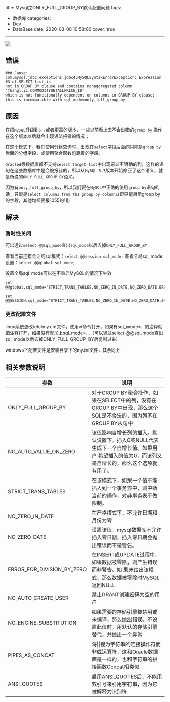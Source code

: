 title: Mysql之ONLY_FULL_GROUP_BY默认配置问题
tags:
  - 数据库
categories:
  - Dev
  - DataBase
date: 2020-03-08 10:58:00
cover: true

---

![](https://cdn.jsdelivr.net/gh/coder-lida/CDN/img/mysql.png)
<!-- more -->
## 错误
```
### Cause: 
com.mysql.jdbc.exceptions.jdbc4.MySQLSyntaxErrorException: Expression #3 of SELECT list is 
not in GROUP BY clause and contains nonaggregated column 'fhshgl.ii.COMMODITYDETAILPRICE_ID' 
which is not functionally dependent on columns in GROUP BY clause; 
this is incompatible with sql_mode=only_full_group_by
```
## 原因
在把`MySQL`升级到`5.7`或者更高的版本，一些以前看上去不会出错的`group by` 操作在这个版本以后就会出现语法报错的情况：

在这个模式下，我们使用分组查询时，出现在`select`字段后面的只能是`group by`后面的分组字段，或使用聚合函数包裹着的字段。

`Oracled`等数据库都不支持`select target list`中出现语义不明确的列，这样的语句在这些数据库中是会被报错的，所以从`MySQL 5.7`版本开始修正了这个语义，就是所说的`ONLY_FULL_GROUP_BY`语义。

因为有`only_full_group_by`，所以我们要在`MySQL`中正确的使用`group by`语句的话，只能是`select column1 from tb1 group by column1`(即只能展示group by的字段，其他均都要报1055的错)

## 解决
### 暂时性关闭
可以通过`select @@sql_mode`查出`sql_mode`以后去掉`ONLY_FULL_GROUP_BY`

查看当前连接会话的sql模式：`select @@session.sql_mode;`
查看全局sql_mode设置：`select @@global.sql_mode;`

设置全局sql_mode可以在不重启MySQL的情况下生效
```
set @@global.sql_mode='STRICT_TRANS_TABLES,NO_ZERO_IN_DATE,NO_ZERO_DATE,ERROR_FOR_DIVISION_BY_ZERO,NO_AUTO_CREATE_USER,NO_ENGINE_SUBSTITUTION';

set @@SESSION.sql_mode='STRICT_TRANS_TABLES,NO_ZERO_IN_DATE,NO_ZERO_DATE,ERROR_FOR_DIVISION_BY_ZERO,NO_AUTO_CREATE_USER,NO_ENGINE_SUBSTITUTION';
```
### 更改配置文件
 linux系统更改/etc/my.cnf文件，使用vi命令打开，如果有sql_mode=...的注释就把注释打开，如果没有就加上sql_mode=...（可以通过select @@sql_mode查出sql_mode以后去掉ONLY_FULL_GROUP_BY后复制过来）

 windows下配置文件是安装目录下的my.ini文件，其余同上

## 相关参数说明
| 参数| 说明| 
|-----|-----|
| ONLY_FULL_GROUP_BY| 对于GROUP BY聚合操作，如果在SELECT中的列，没有在GROUP BY中出现，那么这个SQL是不合法的，因为列不在GROUP BY从句中|
| NO_AUTO_VALUE_ON_ZERO | 该值影响自增长列的插入。默认设置下，插入0或NULL代表生成下一个自增长值。如果用户 希望插入的值为0，而该列又是自增长的，那么这个选项就有用了。|
| STRICT_TRANS_TABLES | 在该模式下，如果一个值不能插入到一个事务表中，则中断当前的操作，对非事务表不做限制。|
| NO_ZERO_IN_DATE| 在严格模式下，不允许日期和月份为零|
| NO_ZERO_DATE | 设置该值，mysql数据库不允许插入零日期，插入零日期会抛出错误而不是警告。|
| ERROR_FOR_DIVISION_BY_ZERO| 在INSERT或UPDATE过程中，如果数据被零除，则产生错误而非警告。如 果未给出该模式，那么数据被零除时MySQL返回NULL|
| NO_AUTO_CREATE_USER | 禁止GRANT创建密码为空的用户|
| NO_ENGINE_SUBSTITUTION| 如果需要的存储引擎被禁用或未编译，那么抛出错误。不设置此值时，用默认的存储引擎替代，并抛出一个异常|
| PIPES_AS_CONCAT | 将\|\|视为字符串的连接操作符而非或运算符，这和Oracle数据库是一样的，也和字符串的拼接函数Concat相类似|
| ANSI_QUOTES | 启用ANSI_QUOTES后，不能用双引号来引用字符串，因为它被解释为识别符|

